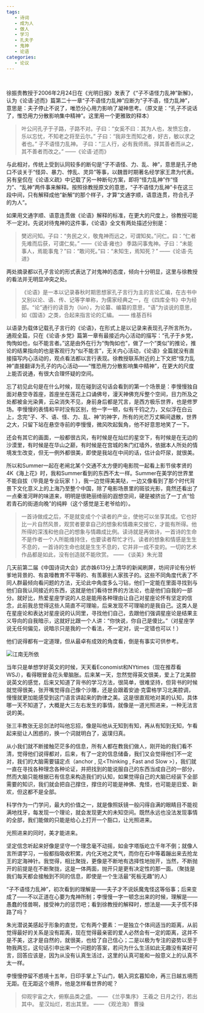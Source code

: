 ```yaml
---
tags:
   - 诗词
   - 成为人
   - 做人
   - 学习
   - 孔夫子
   - 鬼神
   - 论语
categories:
   - 论议
---
```

<br />

徐振贵教授于2006年2月24日在《光明日报》发表了《“子不语怪力乱神”新解》，认为《论语·述而》篇第二十一章“子不语怪力乱神”应断为“子不语，怪力乱神”，意思是：夫子停止不说了，唯恐分心用力影响了凝神思考。（原文是：“孔子不说话了，惟恐用力分散影响集中精神”。这里用一个更雅致的释本）

> 叶公问孔子于子路，子路不对。子曰：“女奚不曰：其为人也，发愤忘食，乐以忘忧，不知老之将至云尔。”
子曰：“我非生而知之者，好古，敏以求之者也。”
子不语怪力乱神。
子曰：“三人行，必有我师焉。择其善者而从之，其不善者而改之。”
                                                         ——《论语·述而》

与此相对，传统上受到认同较多的断句是“子不语怪、力、乱、神”，意思是孔子绝口不谈关于“怪异、暴力、悖乱、灵异”等事，以魏晋时期著名经学家王肃为代表。另有皇侃在《论语义疏》中记载了另一种断句方案，即将“怪力乱神”作“怪力”、“乱神”两件事来解释。按照徐教授原文的意思，“子不语怪力乱神”卡在这三段中间，只有解释成他“新解”的那个样子，才算“文通字顺，语意连贯，符合孔子的为人”。

如果用文通字顺、语意连贯做《论语》解释的标准，在更大的尺度上，徐教授可能不一定对。先说对待鬼神的这件事，《论语》全文有两处描述分别是：

> 樊迟问知。子曰：“务民之义，敬鬼神而远之，可谓知矣。”问仁。曰：“仁者先难而后获，可谓仁矣。”                                                                                                                                          ——《论语·雍也》
> 季路问事鬼神。子曰：“未能事人，焉能事鬼？”曰：“敢问死。”曰：“未知生，焉知死？”
                                                            ——《论语·先进》

两处摘录都以孔子言论的形式表达了对鬼神的态度，倾向十分明显，这里与徐教授的看法并无明显冲突之处。

> 《论语》是一本以记录春秋时期思想家孔子言行为主的言论汇编，在古书中又别以论、语、传、记等字单称，为儒家经典之一，在《四库全书》中为经部。“论”通行的读音为（lún），为论纂、编纂的意思，“语”为谈说的意思，如《国语》之类，合起来指言论的汇编。
                                                            —— 维基百科

以语录为载体记载孔子言行的《论语》，在形式上是以记录来表现孔子所言所为，通观全篇，只在《论语·乡党》篇第一章有最接近内心活动的描写：“孔子于乡党，恂恂如也，似不能言者。”这是由外在行为“恂恂如也”，做了一个“类似”的推论，推论的结果指向的也是客观行为“似不能言”，无关内心活动，《论语》全篇就没有直接描写内心活动的，观点看法都以言行表现。徐教授联系附近的上下文把“怪力乱神”直接翻译为孔子的内心活动——“惟恐用力分散影响集中精神”，在更大的尺度上能否说通，有很大合理怀疑的空间。

忘了初见此句是在什么时候，现在碰到这句话会看到的第一个场景是：李慢慢独自面对悬空寺首座，首座坐在莲花上口诵佛号，漫天神佛充斥整个空间，目力所及之处都被金光染黄，云朵消失不见，身前身后都是咒言，是西方极乐世界，也是修罗场。李慢慢的表情和平时没有区别，他一字一顿，似有千钧之力，又似浮在白云上，念完“子、不、语、怪、力、乱、神”的神字，所有的光芒万丈瞬间退散，世界之大，只留下站在悬空寺前的李慢慢，微风吹起鬓角，他不好意思地笑了一下。

还会有其它的画面，一般都很古风，有时候是在灿烂的星空下，有时候是在无边的沙漠里，有时候是在华山之巅，有时候是在宫城的朱门红墙外，依据本人所处的情境发生改变，但无一例外都很美，即使是我站在中间的话，估计会吓尿，就很美。

所以和Summer一起在老闸北某个交通不太方便的电影院一起看上影节侯孝贤的4K《海上花》时，我和Summer看到的东西不太一样。Summer在美学的世界里不能自拔（毕竟是专业玩家！），我一边觉得美美哒，一边又像看到了那个时代背景下文化意义上的上海乃至整个中国，除了电影场景里的斑驳光影，竟然还看出了一点秦淮河畔的味道来，明明是很艳丽绮丽的遐想空间，硬是被挤出了一丁点“恰若青石的街道向晚”的纯粹（这个感觉是王老爷给的）。

> 一首诗做成之后，不是就变成个个读者的产业，使他可以坐享其成。它也好比一片自然风景，观赏者要拿自己的想象和情趣来交接它，才能有所得。他所得的深浅和他自己的想象与情趣成比例。读诗就是再做诗，一首诗的生命不是作者一个人所能维持住，也要读者帮忙才行。读者的想象和情感是生生不息的，一首诗的生命也就是生生不息的，它并非一成不变的。一切的艺术作品都是如此，没有创造就不能欣赏。
                                                         —— 《谈美》朱光潜

几天前第二届《中国诗词大会》武亦姝613分上清华的新闻刷屏，坊间评论有分析爹地背景的、有哀嚎教育不平等的、有羡慕别人家孩子的。这些不同角度代表了不同人群最倾向看问题的方法，无论此中角度多么刁钻，他们一定能在里面寻找到与他们自我认同接近的东西，这就是他们看待世界的方法论，也是他们自我的一部分。就好比，热爱星座学说的人总是能用各种理由让自己对星座论怀有坚定的信念，此前我总觉得这些人简直不可理喻，后来发现不可理喻的是我自己。这类人是在星座论和表达对星座说的认同里，寻找他们自己，去跟他们强调星座论是结果主义导向的自我暗示，这就好比跟一个人讲：“你快说，你自己是傻比。”（对星座学说无任何偏见，说暗示只是我的一个看法，不一定对，说一定错也可以！）

他们说得都有一定道理，但从最卓有成效的角度看，倒是有事实可供参考。

![江南无所依](https://mmbiz.qpic.cn/mmbiz_jpg/bypX8Kn7Q9lODRO2ZIwRB85vuC4MoaHeYiaVdC9ZlcnQrFibwT4A2lSRbS8SXibeIHCvumSHwSnWaickVtxZhwZtsQ/640?wx_fmt=jpeg&tp=webp&wxfrom=5&wx_lazy=1&wx_co=1)

当年只是单想学好英文的时候，天天看Economist和NYtimes（现在推荐看WSJ），看得眼冒金花头晕脑胀。后来某一天，忽然觉得英文很美，爱上了北美腔说英文的感觉，后来又知道了背书的学习方法，很简单，很难坚持，但背书的时候就觉得很美，张开嘴觉得自己像个沙雕，还是会跟着安迪·克雷格学习北美腔调，慢慢就更加能感受到这门语言讲起来的韵律之美。这是很直观地对美的认知，具体哪一天不知道了，大概是大三左右发生的事情，就像是一道光照进来，一种无法言说的美。

张三丰教张无忌剑法时叫他忘招，像是叫他从无知到有知，再从有知到无知，乍看起来挺让人困惑的，换一个词就明白了，返璞归真。

从小我们就不断接触茫茫多的信息，所有人都在教我们做人，刚开始的我们看不清，觉得他们说得都对，后来，有了一定的信息储备，我们又会觉得他们不一定对，我们的大脑需要锚定点（anchor , 见<Thinking , Fast and Slow >），我们就一直在寻找各种理念各种论证，并把找到的能说服自己的东西当成自己的一部分，然而大脑只能根据已有信息来构造我们的认知，如果觉得自己的大脑已经装下全部需要的知识，我们就会把自己撑住，撑住的可能是神佛、鬼怪，也可能是旧爱、新欢，但这都不是全部。

科学作为一门学问，最大的价值之一，就是像照妖镜一般闪得自满的眼睛目不能视满地找牙，每发现一个理论，就会发现更大的未知空间。既然永远也没法发现事情的全部，我们能做的只能是给心上打开一个豁口，让光照进来。

光照进来的同时，美才能进来。

坚定信念听起来好像是坚守一个理念毫不动摇，如金字塔版屹立千年不倒；就像人言所谓学习，一般都指吸收积累，内化天地之灵气，而你在石中等着蹦出来去抢龙王的定海神针。我觉得，相比聚拢，更像是不断地有选择性地抛开，当然，不断抛开的前提是在不断聚拢，这是一体两面，抛开只是更有决定性的那一面。（聚拢是我们每天都会接触到不同的信息，即使是一个生活最“死板无趣”的人）

“子不语怪力乱神”，初次看到的理解是——夫子才不说妖魔鬼怪这等俗事；后来变成了——不以正道在心要为鬼神所制；李慢慢一字一顿念出来的时候，理解是——愚蠢的怪兽啊，接受神力的惩罚吧；看到徐教授的解释时，想法是——夫子慌不择路了吗？

朱光潜说美感起于形象的直觉，它有两个要素：一是独立个体间适当的距离，从前觉得最好的关系是没有距离，现在觉得最亲密的爱人必然会有一定的距离，这并不是不美，这才是自然的，就很美，也给了自己信心；二是以极为专注的姿势以至于物我两忘，这句话引申出来一个问题的答案，若问为什么生活如此无趣没有美好可言，回答应该是，因为从没有认真生活过，这里的认真可能和一般意义上的认真不太一样。

李慢慢停留不惑境十五年，日印手掌上下山门，朝入洞玄暮知命，再三日越五境而无距。在无距这个境界，他是怎样看世界的呢？

> 仰观宇宙之大，俯察品类之盛。
                                               —— 《兰亭集序》 王羲之
> 日月之行，若出其中。
  星汉灿烂，若出其里。
                                               —— 《观沧海》 曹操
